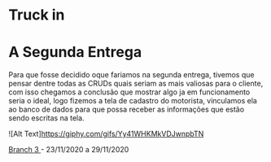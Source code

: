 # Truck in

# A Segunda Entrega

Para que fosse decidido oque fariamos na segunda entrega, tivemos que pensar dentre todas as CRUDs quais seriam as mais valiosas para o cliente, com isso chegamos a conclusão que mostrar algo ja em funcionamento seria o ideal, logo fizemos a tela de cadastro do motorista, vinculamos ela ao banco de dados para que possa receber as informações que estão sendo escritas na tela.

![Alt Text]https://giphy.com/gifs/Yy41WHKMkVDJwnpbTN


<a href='https://github.com/DanVargaa/Truck-in/tree/sprint_3'> Branch 3 </a>-
23/11/2020 a 29/11/2020	





